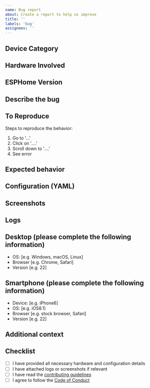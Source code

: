 ```yaml
---
name: Bug report
about: Create a report to help us improve
title: ''
labels: 'bug'
assignees: ''
---
```


## Device Category
<!-- e.g., Water Tank Controllers, Climate Sensors, Relay Controllers -->

## Hardware Involved
<!-- List ESP model, sensors, relays, etc. -->

## ESPHome Version
<!-- e.g., 2024.6.2 -->

## Describe the bug
<!-- A clear and concise description of what the bug is. -->

## To Reproduce

Steps to reproduce the behavior:

1. Go to '...'
2. Click on '....'
3. Scroll down to '....'
4. See error

## Expected behavior
<!-- A clear and concise description of what you expected to happen. -->

## Configuration (YAML)
<!-- Paste relevant YAML configuration here, redacting secrets. -->

## Screenshots
<!-- If applicable, add screenshots to help explain your problem. -->

## Logs
<!-- Paste any relevant logs or error messages. -->

## Desktop (please complete the following information)

- OS: [e.g. Windows, macOS, Linux]
- Browser [e.g. Chrome, Safari]
- Version [e.g. 22]

## Smartphone (please complete the following information)

- Device: [e.g. iPhone6]
- OS: [e.g. iOS8.1]
- Browser [e.g. stock browser, Safari]
- Version [e.g. 22]

## Additional context
<!-- Add any other context about the problem here. -->

## Checklist

- [ ] I have provided all necessary hardware and configuration details
- [ ] I have attached logs or screenshots if relevant
- [ ] I have read the [contributing guidelines](../../docs/contributing.md)
- [ ] I agree to follow the [Code of Conduct](../../CODE_OF_CONDUCT.md)
